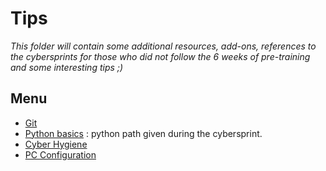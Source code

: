 # Tips

*This folder will contain some additional resources, add-ons, references to the cybersprints for those who did not follow the 6 weeks of pre-training and some interesting tips ;)*

## Menu

- [Git](./0.Git/readme.md)
- [Python basics](./1.python_basics/) : python path given during the cybersprint.
- [Cyber Hygiene](./2.Cyber_hygiene/)
- [PC Configuration](./3.Pc_configuration/)